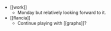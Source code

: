 - [[work]]
  - Monday but relatively looking forward to it.
- [[flancia]]
  - Continue playing with [[graphs]]?

